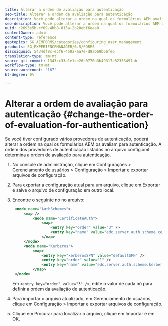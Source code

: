 ```yaml
---
title: Alterar a ordem de avaliação para autenticação
seo-title: Alterar a ordem de avaliação para autenticação
description: Você pode alterar a ordem na qual os formulários AEM avaliam vários provedores de autenticação.
seo-description: Você pode alterar a ordem na qual os formulários AEM avaliam vários provedores de autenticação.
uuid: c2693e5b-cf09-4bb8-815a-2b20ebf6eea0
contentOwner: admin
content-type: reference
geptopics: SG_AEMFORMS/categories/configuring_user_management
products: SG_EXPERIENCEMANAGER/6.5/FORMS
discoiquuid: 5434df9c-ecf6-450a-aa7e-d9ab69b66fe6
translation-type: tm+mt
source-git-commit: 1343cc33a1e1ce26c0770a3b49317e82353497ab
workflow-type: tm+mt
source-wordcount: '167'
ht-degree: 0%

---
```



# Alterar a ordem de avaliação para autenticação {#change-the-order-of-evaluation-for-authentication}

Se você tiver configurado vários provedores de autenticação, poderá alterar a ordem na qual os formulários AEM os avaliam para autenticação. A ordem dos provedores de autenticação listados no arquivo config.xml determina a ordem de avaliação para autenticação.

1. No console de administração, clique em Configurações > Gerenciamento de usuários > Configuração > Importar e exportar arquivos de configuração.
1. Para exportar a configuração atual para um arquivo, clique em Exportar e salve o arquivo de configuração em outro local.
1. Encontre o seguinte nó no arquivo:

   ```xml
    <node name="AuthSchemes">
        <map />
            <node name="CertificateAuth">
                <map>
                    <entry key="order" value="3" />
                    <entry key="name" value="edc.server.auth.scheme.certificate" />
                </map>
        </node>
        <node name="Kerberos">
            <map>
                <entry key="kerberosSPN" value="defaultSPN" />
                <entry key="order" value="1" />
                <entry key="name" value="edc.server.auth.scheme.kerberos" />
            </map>
    </node>
   ```

   Em `<entry key="order" value="3" />`, edite o valor de cada nó para definir a ordem da avaliação de autenticação.

1. Para importar o arquivo atualizado, em Gerenciamento de usuários, clique em Configuração > Importar e exportar arquivos de configuração.
1. Clique em Procurar para localizar o arquivo, clique em Importar e em OK.

